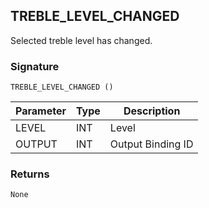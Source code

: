 ## TREBLE\_LEVEL\_CHANGED

Selected treble level has changed.


### Signature

`TREBLE_LEVEL_CHANGED ()`


| Parameter | Type | Description       |
| --------- | ---- | ----------------- |
| LEVEL     | INT  | Level             |
| OUTPUT    | INT  | Output Binding ID |



### Returns

`None`